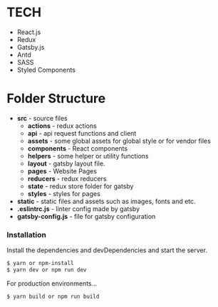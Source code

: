 
# TECH

  - React.js
  - Redux
  - Gatsby.js
  - Antd
  - SASS
  - Styled Components

# Folder Structure
- **src** - source files
    - **actions** - redux actions
    - **api** - api request functions and client
    - **assets** - some global assets for global style or for vendor files
    - **components** - React components
    - **helpers** - some helper or utility functions
    - **layout** - gatsby layout file.
    - **pages** - Website Pages
    - **reducers** - redux reducers
    - **state** - redux store folder for gatsby
    - **styles** - styles for pages
- **static** - static files and assets such as images, fonts and etc.
- **.eslintrc.js** - linter config made by gatsby
- **gatsby-config.js** - file for gatsby configuration

### Installation

Install the dependencies and devDependencies and start the server.

```sh
$ yarn or npm-install
$ yarn dev or npm run dev
```

For production environments...

```sh
$ yarn build or npm run build
```